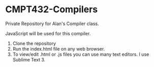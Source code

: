 # CMPT432-Compilers
Private Repository for Alan's Compiler class.

JavaScript will be used for this compiler.

1. Clone the repository
2. Run the index.html file on any web browser.
3. To view/edit .html or .js files you can use many text editors. I use Sublime Text 3.

